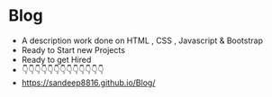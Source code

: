 # Blog
- A description work done on HTML , CSS , Javascript & Bootstrap
- Ready to Start new Projects 
- Ready to get Hired 
- 👇👇👇👇👇👇👇👇👇👇👇👇👇
- https://sandeep8816.github.io/Blog/














